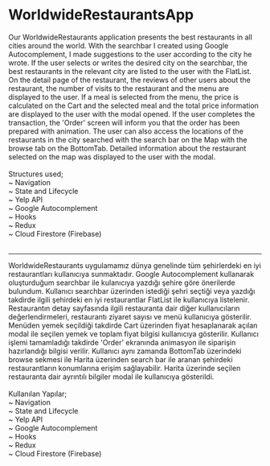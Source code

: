 # WorldwideRestaurantsApp

Our WorldwideRestaurants application presents the best restaurants in all cities around the world. With the searchbar I created using Google Autocomplement, I made suggestions to the user according to the city he wrote. If the user selects or writes the desired city on the searchbar, the best restaurants in the relevant city are listed to the user with the FlatList. On the detail page of the restaurant, the reviews of other users about the restaurant, the number of visits to the restaurant and the menu are displayed to the user. If a meal is selected from the menu, the price is calculated on the Cart and the selected meal and the total price information are displayed to the user with the modal opened. If the user completes the transaction, the 'Order' screen will inform you that the order has been prepared with animation. The user can also access the locations of the restaurants in the city searched with the search bar on the Map with the browse tab on the BottomTab. Detailed information about the restaurant selected on the map was displayed to the user with the modal. <br><br>
Structures used;<br>
~ Navigation<br>
~ State and Lifecycle<br>
~ Yelp API<br>
~ Google Autocomplement<br>
~ Hooks<br>
~ Redux<br>
~ Cloud Firestore (Firebase)<br><br>
*******
WorldwideRestaurants uygulamamız dünya genelinde tüm şehirlerdeki en iyi restaurantları kullanıcıya sunmaktadır. Google Autocomplement kullanarak oluşturduğum searchbar ile kulanıcıya yazdığı şehire göre önerilerde bulundum. Kullanıcı searchbar üzerinden istediği şehri seçtiği veya yazdığı takdirde ilgili şehirdeki en iyi restaurantlar FlatList ile kullanıcıya listelenir. Restaurantın detay sayfasında ilgili restauranta dair diğer kullanıcıların değerlendirmeleri, restaurantı ziyaret sayısı ve menü kullanıcıya gösterilir. Menüden yemek seçildiği takdirde Cart üzerinden fiyat hesaplanarak açılan modal ile seçilen yemek ve toplam fiyat bilgisi kullanıcıya gösterilir. Kullanıcı işlemi tamamladığı takdirde 'Order' ekranında animasyon ile siparişin hazırlandığı bilgisi verilir. Kullanıcı aynı zamanda BottomTab üzerindeki browse sekmesi ile Harita üzerinden search bar ile aranan şehirdeki restaurantların konumlarına erişim sağlayabilir. Harita üzerinde seçilen restauranta dair ayrıntılı bilgiler modal ile kullanıcıya gösterildi.<br><br>
Kullanılan Yapılar;<br>
~ Navigation<br>
~ State and Lifecycle<br>
~ Yelp API<br>
~ Google Autocomplement<br>
~ Hooks<br>
~ Redux<br>
~ Cloud Firestore (Firebase)<br><br>
